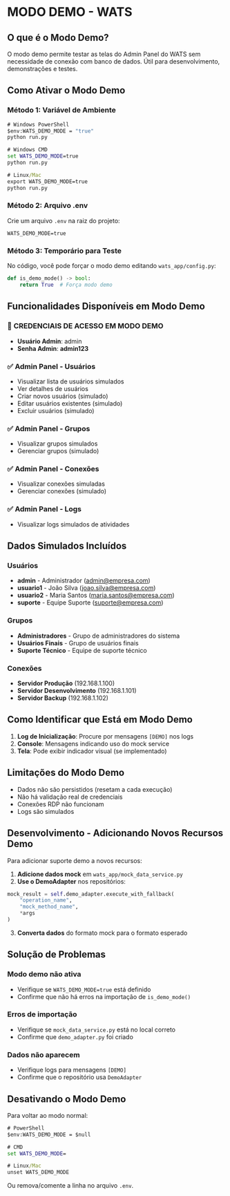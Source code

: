 # MODO DEMO - WATS

## O que é o Modo Demo?

O modo demo permite testar as telas do Admin Panel do WATS sem necessidade de conexão com banco de dados. Útil para desenvolvimento, demonstrações e testes.

## Como Ativar o Modo Demo

### Método 1: Variável de Ambiente

```cmd
# Windows PowerShell
$env:WATS_DEMO_MODE = "true"
python run.py

# Windows CMD
set WATS_DEMO_MODE=true
python run.py

# Linux/Mac
export WATS_DEMO_MODE=true
python run.py
```

### Método 2: Arquivo .env

Crie um arquivo `.env` na raiz do projeto:

```
WATS_DEMO_MODE=true
```

### Método 3: Temporário para Teste

No código, você pode forçar o modo demo editando `wats_app/config.py`:

```python
def is_demo_mode() -> bool:
    return True  # Força modo demo
```

## Funcionalidades Disponíveis em Modo Demo

### 🔐 **CREDENCIAIS DE ACESSO EM MODO DEMO**

- **Usuário Admin**: admin
- **Senha Admin**: **admin123**

### ✅ Admin Panel - Usuários

- Visualizar lista de usuários simulados
- Ver detalhes de usuários
- Criar novos usuários (simulado)
- Editar usuários existentes (simulado)
- Excluir usuários (simulado)

### ✅ Admin Panel - Grupos

- Visualizar grupos simulados
- Gerenciar grupos (simulado)

### ✅ Admin Panel - Conexões

- Visualizar conexões simuladas
- Gerenciar conexões (simulado)

### ✅ Admin Panel - Logs

- Visualizar logs simulados de atividades

## Dados Simulados Incluídos

### Usuários

- **admin** - Administrador (admin@empresa.com)
- **usuario1** - João Silva (joao.silva@empresa.com)
- **usuario2** - Maria Santos (maria.santos@empresa.com)
- **suporte** - Equipe Suporte (suporte@empresa.com)

### Grupos

- **Administradores** - Grupo de administradores do sistema
- **Usuários Finais** - Grupo de usuários finais
- **Suporte Técnico** - Equipe de suporte técnico

### Conexões

- **Servidor Produção** (192.168.1.100)
- **Servidor Desenvolvimento** (192.168.1.101)
- **Servidor Backup** (192.168.1.102)

## Como Identificar que Está em Modo Demo

1. **Log de Inicialização**: Procure por mensagens `[DEMO]` nos logs
2. **Console**: Mensagens indicando uso do mock service
3. **Tela**: Pode exibir indicador visual (se implementado)

## Limitações do Modo Demo

- Dados não são persistidos (resetam a cada execução)
- Não há validação real de credenciais
- Conexões RDP não funcionam
- Logs são simulados

## Desenvolvimento - Adicionando Novos Recursos Demo

Para adicionar suporte demo a novos recursos:

1. **Adicione dados mock** em `wats_app/mock_data_service.py`
2. **Use o DemoAdapter** nos repositórios:

```python
mock_result = self.demo_adapter.execute_with_fallback(
    "operation_name",
    "mock_method_name",
    *args
)
```

3. **Converta dados** do formato mock para o formato esperado

## Solução de Problemas

### Modo demo não ativa

- Verifique se `WATS_DEMO_MODE=true` está definido
- Confirme que não há erros na importação de `is_demo_mode()`

### Erros de importação

- Verifique se `mock_data_service.py` está no local correto
- Confirme que `demo_adapter.py` foi criado

### Dados não aparecem

- Verifique logs para mensagens `[DEMO]`
- Confirme que o repositório usa `DemoAdapter`

## Desativando o Modo Demo

Para voltar ao modo normal:

```cmd
# PowerShell
$env:WATS_DEMO_MODE = $null

# CMD
set WATS_DEMO_MODE=

# Linux/Mac
unset WATS_DEMO_MODE
```

Ou remova/comente a linha no arquivo `.env`.
